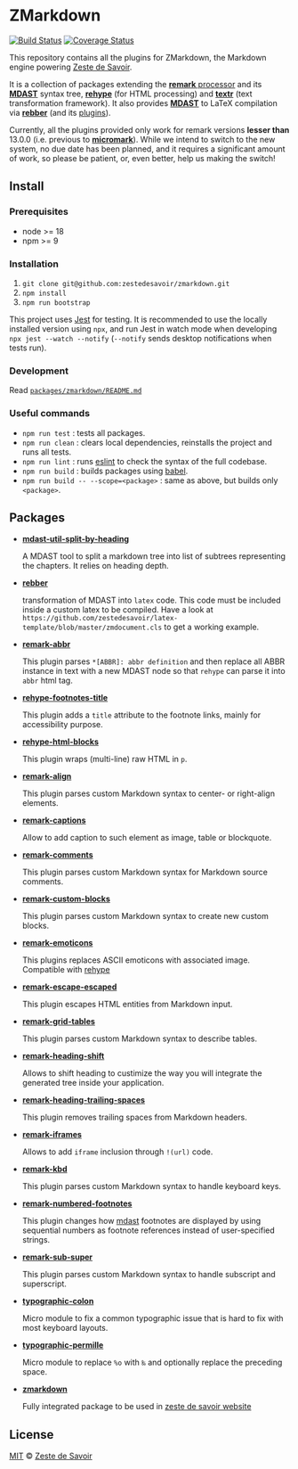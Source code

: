 # ZMarkdown

  [![Build Status][build-badge]][build-status]
  [![Coverage Status][coverage-badge]][coverage-status]

This repository contains all the plugins for ZMarkdown, the Markdown engine powering [Zeste de Savoir][zds].

It is a collection of packages extending the [**remark** processor][processor] and its [**MDAST**][mdast] syntax tree, [**rehype**][rehype] (for HTML processing) and [**textr**][textr] (text transformation framework).
It also provides [**MDAST**][mdast] to LaTeX compilation via [**rebber**][rebber] (and its [plugins][rebber-plugins]).

Currently, all the plugins provided only work for remark versions **lesser than** 13.0.0 (i.e. previous to [**micromark**][micromark]). While we intend to switch to the new system, no due date has been planned, and it requires a significant amount of work, so please be patient, or, even better, help us making the switch!

## Install

### Prerequisites

* node >= 18
* npm >= 9

### Installation

1. `git clone git@github.com:zestedesavoir/zmarkdown.git`
1. `npm install`
1. `npm run bootstrap`

This project uses [Jest][jest] for testing. It is recommended to use the locally installed version using `npx`, and run Jest in watch mode when developing `npx jest --watch --notify` (`--notify` sends desktop notifications when tests run).

### Development

Read [`packages/zmarkdown/README.md`](zmarkdown-dev)

### Useful commands

* `npm run test` : tests all packages.
* `npm run clean` : clears local dependencies, reinstalls the project and runs all tests.
* `npm run lint` : runs [eslint][eslint] to check the syntax of the full codebase.
* `npm run build` : builds packages using [babel][babel].
* `npm run build -- --scope=<package>` : same as above, but builds only `<package>`.

## Packages

* [**mdast-util-split-by-heading**][mdast-util-split-by-heading]

  A MDAST tool to split a markdown tree into list of subtrees representing the chapters. It relies on heading depth.

* [**rebber**][rebber]

  transformation of MDAST into `latex` code. This code must be included inside a custom latex to be compiled.
  Have a look at `https://github.com/zestedesavoir/latex-template/blob/master/zmdocument.cls` to get a working example.

* [**remark-abbr**][remark-abbr]

  This plugin parses `*[ABBR]: abbr definition` and then replace all ABBR instance in text with a new MDAST node so that `rehype` can parse it into `abbr` html tag.

* [**rehype-footnotes-title**][rehype-footnotes-title]

  This plugin adds a `title` attribute to the footnote links, mainly for accessibility purpose.

* [**rehype-html-blocks**][rehype-html-blocks]

  This plugin wraps (multi-line) raw HTML in `p`.

* [**remark-align**][remark-align]

  This plugin parses custom Markdown syntax to center- or right-align elements.

* [**remark-captions**][remark-captions]

  Allow to add caption to such element as image, table or blockquote.

* [**remark-comments**][remark-comments]

  This plugin parses custom Markdown syntax for Markdown source comments.

* [**remark-custom-blocks**][remark-custom-blocks]

  This plugin parses custom Markdown syntax to create new custom blocks.

* [**remark-emoticons**][remark-emoticons]

  This plugins replaces ASCII emoticons with associated image. Compatible with [rehype][rehype]

* [**remark-escape-escaped**][remark-escape-escaped]

  This plugin escapes HTML entities from Markdown input.

* [**remark-grid-tables**][remark-grid-tables]

  This plugin parses custom Markdown syntax to describe tables.

* [**remark-heading-shift**][remark-heading-shift]

  Allows to shift heading to custimize the way you will integrate the generated tree inside your application.

* [**remark-heading-trailing-spaces**][remark-heading-trailing-spaces]

  This plugin removes trailing spaces from Markdown headers.

* [**remark-iframes**][remark-iframes]

  Allows to add `iframe` inclusion through `!(url)` code.

* [**remark-kbd**][remark-kbd]

  This plugin parses custom Markdown syntax to handle keyboard keys.

* [**remark-numbered-footnotes**][remark-numbered-footnotes]

  This plugin changes how [mdast][mdast] footnotes are displayed by using sequential numbers as footnote references instead of user-specified strings.

* [**remark-sub-super**][remark-sub-super]

  This plugin parses custom Markdown syntax to handle subscript and superscript.

* [**typographic-colon**][typographic-colon]

  Micro module to fix a common typographic issue that is hard to fix with most keyboard layouts.

* [**typographic-permille**][typographic-permille]

  Micro module to replace `%o` with `‰` and optionally replace the preceding space.

* [**zmarkdown**][zmarkdown]

  Fully integrated package to be used in [zeste de savoir website](https://zestedesavoir.com)

## License

[MIT][license] © [Zeste de Savoir][zds]

<!-- Definitions -->

[build-badge]: https://travis-ci.com/zestedesavoir/zmarkdown.svg?branch=master
[build-status]: https://travis-ci.com/zestedesavoir/zmarkdown
[coverage-badge]: https://coveralls.io/repos/github/zestedesavoir/zmarkdown/badge.svg?branch=master

[coverage-status]: https://coveralls.io/github/zestedesavoir/zmarkdown?branch=master
[license]: https://github.com/zestedesavoir/zmarkdown/blob/master/LICENSE-MIT

[processor]: https://github.com/remarkjs/remark/blob/master/packages/remark
[mdast]: https://github.com/wooorm/mdast
[micromark]: https://github.com/micromark/micromark
[pyzmd]: https://github.com/zestedesavoir/Python-ZMarkdown
[zds]: https://zestedesavoir.com
[rehype]: https://github.com/rehypejs/rehype
[textr]: https://github.com/A/textr
[jest]: https://facebook.github.io/jest/
[eslint]: https://github.com/eslint/eslint
[babel]: https://github.com/babel/babel

[mdast-util-split-by-heading]: https://github.com/zestedesavoir/zmarkdown/tree/master/packages/mdast-util-split-by-heading#mdast-util-split-by-heading--
[rebber]: https://github.com/zestedesavoir/zmarkdown/tree/master/packages/rebber#rebber--
[rebber-plugins]: https://github.com/zestedesavoir/zmarkdown/tree/master/packages/rebber-plugins#rebber-plugins--
[remark-abbr]: https://github.com/zestedesavoir/zmarkdown/tree/master/packages/remark-abbr#remark-abbr--
[rehype-footnotes-title]: https://github.com/zestedesavoir/zmarkdown/tree/master/packages/rehype-footnotes-title#rehype-footnotes-title--
[rehype-html-blocks]: https://github.com/zestedesavoir/zmarkdown/tree/master/packages/rehype-html-blocks#rehype-html-blocks--
[remark-align]: https://github.com/zestedesavoir/zmarkdown/tree/master/packages/remark-align#remark-align--
[remark-captions]: https://github.com/zestedesavoir/zmarkdown/tree/master/packages/remark-captions#remark-captions--
[remark-comments]: https://github.com/zestedesavoir/zmarkdown/tree/master/packages/remark-comments#remark-comments--
[remark-custom-blocks]: https://github.com/zestedesavoir/zmarkdown/tree/master/packages/remark-custom-blocks#remark-custom-blocks--
[remark-emoticons]: https://github.com/zestedesavoir/zmarkdown/tree/master/packages/remark-emoticons#remark-emoticons--
[remark-escape-escaped]: https://github.com/zestedesavoir/zmarkdown/tree/master/packages/remark-escape-escaped#remark-escape-escaped--
[remark-grid-tables]: https://github.com/zestedesavoir/zmarkdown/tree/master/packages/remark-grid-tables#remark-grid-tables--
[remark-heading-shift]: https://github.com/zestedesavoir/zmarkdown/tree/master/packages/remark-heading-shift#remark-heading-shift--
[remark-heading-trailing-spaces]: https://github.com/zestedesavoir/zmarkdown/tree/master/packages/remark-heading-trailing-spaces#remark-heading-trailing-spaces--
[remark-iframes]: https://github.com/zestedesavoir/zmarkdown/tree/master/packages/remark-iframes#remark-iframes--
[remark-kbd]: https://github.com/zestedesavoir/zmarkdown/tree/master/packages/remark-kbd#remark-kbd--
[remark-numbered-footnotes]: https://github.com/zestedesavoir/zmarkdown/tree/master/packages/remark-numbered-footnotes#remark-numbered-footnotes--
[remark-sub-super]: https://github.com/zestedesavoir/zmarkdown/tree/master/packages/remark-sub-super#remark-sub-super--
[typographic-colon]: https://github.com/zestedesavoir/zmarkdown/tree/master/packages/typographic-colon#typographic-colon--
[typographic-permille]: https://github.com/zestedesavoir/zmarkdown/tree/master/packages/typographic-permille#typographic-permille--
[zmarkdown]: https://github.com/zestedesavoir/zmarkdown/tree/master/packages/zmarkdown#zmarkdown--
[zmarkdown-dev]: https://github.com/zestedesavoir/zmarkdown/tree/master/packages/zmarkdown#dev-build
